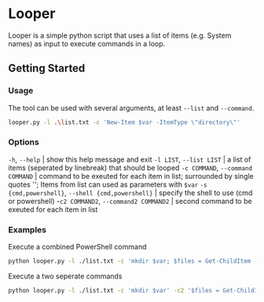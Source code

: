# Looper

Looper is a simple python script that uses a list of items (e.g. System names) as input to execute commands in a loop.

## Getting Started

### Usage
The tool can be used with several arguments, at least `--list` and `--command`.

```bash
looper.py -l .\list.txt -c 'New-Item $var -ItemType \"directory\"'
```

### Options
  `-h`, `--help` | show this help message and exit
  `-l LIST`, `--list LIST` | a list of items (seperated by linebreak) that should be looped
  `-c COMMAND`, `--command COMMAND` | command to be exeuted for each item in list; surrounded by single quotes ''; Items from list can used as parameters with `$var`
  `-s {cmd,powershell}`, `--shell {cmd,powershell}` | specify the shell to use (cmd or powershell)
  -`c2 COMMAND2`, `--command2 COMMAND2` | second command to be exeuted for each item in list

### Examples
Execute a combined PowerShell command
```bash
python looper.py -l ./list.txt -c 'mkdir $var; $files = Get-ChildItem -Path . -Filter "$var*" -File; $files | ForEach-Object { Move-Item -Path $_.FullName -Destination .\$var }' -s powershell
```

Execute a two seperate commands
```bash
python looper.py -l ./list.txt -c 'mkdir $var' -c2 '$files = Get-ChildItem -Path . -Filter "$var*" -File; $files | ForEach-Object { Move-Item -Path $_.FullName -Destination .\$var }' -s powershell
```